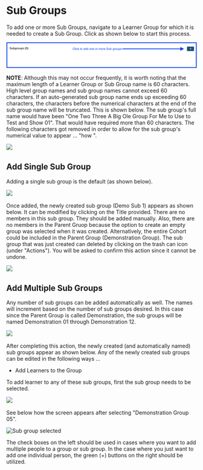 # Sub Groups

To add one or more Sub Groups, navigate to a Learner Group for which it is needed to create a Sub Group. Click as shown below to start this process.

![](<../.gitbook/assets/Screen Shot 2022-04-18 at 3.48.36 PM.png>)

**NOTE**: Although this may not occur frequently, it is worth noting that the maximum length of a Learner Group or Sub Group name is 60 characters. High level group names and sub group names cannot exceed 60 characters. If an auto-generated sub group name ends up exceeding 60 characters, the characters before the numerical characters at the end of the sub group name will be truncated. This is shown below. The sub group's full name would have been "One Two Three A Big Ole Group For Me to Use to Test and Show 01". That would have required more than 60 characters. The following characters got removed in order to allow for the sub group's numerical value to appear ... "how ".

![](../.gitbook/assets/lg\_name\_trun1.png)

## Add Single Sub Group

Adding a single sub group is the default (as shown below).

![](../.gitbook/assets/demo\_sub2.jpg)

Once added, the newly created sub group (Demo Sub 1) appears as shown below. It can be modified by clicking on the Title provided. There are no members in this sub group. They should be added manually. Also, there are no members in the Parent Gruop because the option to create an empty group was selected when it was created. Alternatively, the entire Cohort could be included in the Parent Group (Demonstration Group). The sub group that was just created can deleted by clicking on the trash can icon (under "Actions"). You will be asked to confirm this action since it cannot be undone.

![](../.gitbook/assets/demo\_sub3.jpg)

## Add Multiple Sub Groups

Any number of sub groups can be added automatically as well. The names will increment based on the number of sub groups desired. In this case since the Parent Group is called Demonstration, the sub groups will be named Demonstration 01 through Demonstration 12.

![](../.gitbook/assets/demo\_sub4.jpg)

After completing this action, the newly created (and automatically named) sub groups appear as shown below. Any of the newly created sub groups can be edited in the following ways ...

* Add Learners to the Group

To add learner to any of these sub groups, first the sub group needs to be selected.

![](../.gitbook/assets/demo\_sub5.jpg)

See below how the screen appears after selecting "Demonstration Group 05".

![Sub group selected](../.gitbook/assets/demo\_sub6.jpg)

The check boxes on the left should be used in cases where you want to add multiple people to a group or sub group. In the case where you just want to add one individual person, the green (+) buttons on the right should be utilized.
